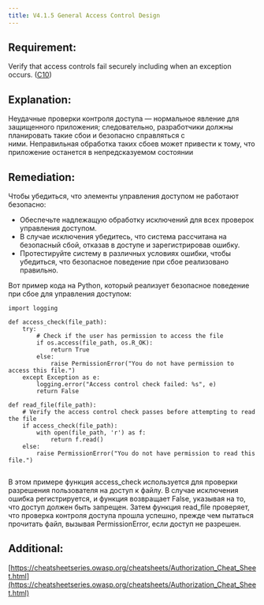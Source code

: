 ```yaml
---
title: V4.1.5 General Access Control Design
---
```




## Requirement:

Verify that access controls fail securely including when an exception occurs. ([C10](https://owasp.org/www-project-proactive-controls/#div-numbering))

## Explanation:

Неудачные проверки контроля доступа — нормальное явление для защищенного приложения; следовательно, разработчики должны планировать такие сбои и безопасно справляться с ними. Неправильная обработка таких сбоев может привести к тому, что приложение останется в непредсказуемом состоянии 

## Remediation:

Чтобы убедиться, что элементы управления доступом не работают безопасно: 

- Обеспечьте надлежащую обработку исключений для всех проверок управления доступом. 
- В случае исключения убедитесь, что система рассчитана на безопасный сбой, отказав в доступе и зарегистрировав ошибку. 
- Протестируйте систему в различных условиях ошибки, чтобы убедиться, что безопасное поведение при сбое реализовано правильно. 


Вот пример кода на Python, который реализует безопасное поведение при сбое для управления доступом:


```
import logging

def access_check(file_path):
    try:
        # Check if the user has permission to access the file
        if os.access(file_path, os.R_OK):
            return True
        else:
            raise PermissionError("You do not have permission to access this file.")
    except Exception as e:
        logging.error("Access control check failed: %s", e)
        return False

def read_file(file_path):
    # Verify the access control check passes before attempting to read the file
    if access_check(file_path):
        with open(file_path, 'r') as f:
            return f.read()
    else:
        raise PermissionError("You do not have permission to read this file.")


```


В этом примере функция access_check используется для проверки разрешения пользователя на доступ к файлу. В случае исключения ошибка регистрируется, и функция возвращает False, указывая на то, что доступ должен быть запрещен. Затем функция read_file проверяет, что проверка контроля доступа прошла успешно, прежде чем пытаться прочитать файл, вызывая PermissionError, если доступ не разрешен.

## Additional:

[https://cheatsheetseries.owasp.org/cheatsheets/Authorization_Cheat_Sheet.html](https://cheatsheetseries.owasp.org/cheatsheets/Authorization_Cheat_Sheet.html)

